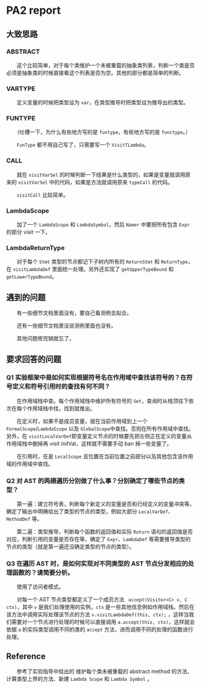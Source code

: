 # PA2 report

## 大致思路

### ABSTRACT

　　这个比较简单，对于每个类维护一个未被重载的抽象类列表，判断一个类是否必须是抽象类的时候直接看这个列表是否为空。其他的部分都是简单的判断。

### VARTYPE

　　定义变量的时候把类型设为 `var`，在类型推导时把类型设为推导出的类型。

### FUNTYPE

　　（吐槽一下，为什么有些地方写的是 `funtype`，有些地方写的是 `functype`。）

　　`FunType` 都不用自己写了，只需要写一个 `VisitTLambda`。

### CALL

　　就在 `visitVarSel` 的时候判断一下结果是什么类型的，如果是变量就调用原来的 `visitVarSel` 中的代码，如果是方法就调用原来 `typeCall` 的代码。

　　`visitCall` 比较简单。

### LambdaScope

　　加了一个 `LambdaScope` 和 `LambdaSymbol`。然后 `Namer` 中要把所有包含 `Expr` 的部分 visit 一下。

### LambdaReturnType

　　对于每个 `Stmt` 类型的节点都记下子树内所有的 `ReturnStmt` 和 `ReturnType`，在 `visitLambdaDef` 里面统一处理。另外还实现了 `getUpperTypeBound` 和 `getLowerTypeBound`。

## 遇到的问题

　　有一些细节文档里面没有，要自己看测例去拟合。

　　还有一些细节文档里没说测例里面也没有。

　　其他问题修完锅就忘了。

## 要求回答的问题

### Q1  实验框架中是如何实现根据符号名在作用域中查找该符号的？在符号定义和符号引用时的查找有何不同？ 

　　在作用域栈中查。每个作用域栈中维护所有符号的 `Set`，查询时从栈顶往下依次在每个作用域栈中找，找到就推出。

　　在定义时，如果不是成员变量，就在当前作用域到上一个 `FormalScope`/`LambdaScope` 以及 `GlobalScope`中查找。否则在所有作用域中查找。另外，在 `visitLocalVarDef`即变量定义节点的时候要先把左侧正在定义的变量从作用域栈中删掉再 visit initVal，这样就不需要手动 ban 掉一些变量了。

　　在引用时，在是 `LocalScope` 且位置在当前位置之前部分以及其他包含该作用域的作用域中查找。

### Q2  对 AST 的两趟遍历分别做了什么事？分别确定了哪些节点的类型？ 

　　第一遍：建立符号表，判断每个新定义的变量是否和已经定义的变量冲突等，确定了输出中明确给出了类型的节点的类型，例如大部分 `LocalVarDef`、`MethodDef` 等。

　　第二遍：类型推导，判断每个函数的返回值和实际 `Ruturn` 语句的返回值是否对应，判断引用的变量是否存在等，确定了 `Expr`、`LambdaDef` 等需要推导类型的节点的类型（就是第一遍还没确定类型的节点的类型）。

### Q3  在遍历 AST 时，是如何实现对不同类型的 AST 节点分发相应的处理函数的？请简要分析。 

　　使用了访问者模式。

　　对每一个 AST 节点类型都定义了一个成员方法 ` accept(Visitor<C> v, C ctx)`，其中 `v` 是我们处理使用的实例，`ctx` 是一些其他信息例如作用域栈。然后在该方法中调用实际处理该节点的方法 `v.visitLambdaDef(this, ctx);` ，这样当我们需要对一个节点进行处理的时候可以直接调用 `a.accept(this, ctx)`，这样就会依据 `a` 的实际类型调用不同的类的 `accept` 方法，进而调用不同的处理的函数进行处理。

## Reference

　　参考了实验指导中给出的 维护每个类未被重载的 abstract method 的方法、计算类型上界的方法、新建 `Lambda Scope` 和 `Lambda Symbol` 。